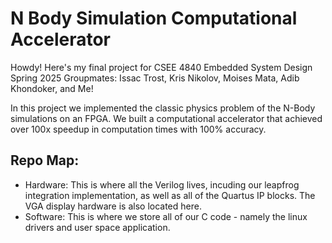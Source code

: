 # N Body Simulation Computational Accelerator

Howdy! Here's my final project for CSEE 4840 Embedded System Design Spring 2025
Groupmates: Issac Trost, Kris Nikolov, Moises Mata, Adib Khondoker, and Me!

In this project we implemented the classic physics problem of the N-Body simulations on an FPGA. We built a computational accelerator that achieved over 100x speedup in computation times with 100% accuracy. 

## Repo Map:
- Hardware: This is where all the Verilog lives, incuding our leapfrog integration implementation, as well as all of the Quartus IP blocks. The VGA display hardware is also located here.
- Software: This is where we store all of our C code - namely the linux drivers and user space application.

